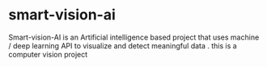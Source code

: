 # smart-vision-ai
Smart-vision-AI is an Artificial intelligence based project that uses machine / deep learning API to visualize and detect meaningful data . this is a computer vision project
